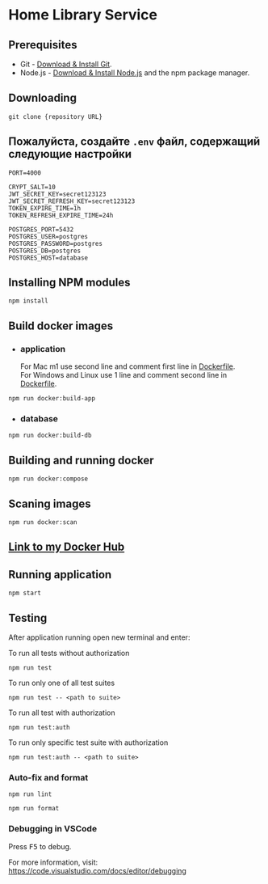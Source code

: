 # Home Library Service

## Prerequisites

- Git - [Download & Install Git](https://git-scm.com/downloads).
- Node.js - [Download & Install Node.js](https://nodejs.org/en/download/) and the npm package manager.

## Downloading

```
git clone {repository URL}
```

## Пожалуйста, создайте `.env` файл, содержащий следующие настройки

```
PORT=4000

CRYPT_SALT=10
JWT_SECRET_KEY=secret123123
JWT_SECRET_REFRESH_KEY=secret123123
TOKEN_EXPIRE_TIME=1h
TOKEN_REFRESH_EXPIRE_TIME=24h

POSTGRES_PORT=5432
POSTGRES_USER=postgres
POSTGRES_PASSWORD=postgres
POSTGRES_DB=postgres
POSTGRES_HOST=database
```

## Installing NPM modules

```
npm install
```

## Build docker images

- ### application
  For Mac m1 use second line and comment first line in [Dockerfile](./Dockerfile).  
  For Windows and Linux use 1 line and comment second line in [Dockerfile](./Dockerfile).

```
npm run docker:build-app
```

- ### database

```
npm run docker:build-db
```

## Building and running docker

```
npm run docker:compose
```

## Scaning images

```
npm run docker:scan
```

## [Link to my Docker Hub](https://hub.docker.com/repository/docker/svinohryak/rest-service/general)

## Running application

```
npm start
```

## Testing

After application running open new terminal and enter:

To run all tests without authorization

```
npm run test
```

To run only one of all test suites

```
npm run test -- <path to suite>
```

To run all test with authorization

```
npm run test:auth
```

To run only specific test suite with authorization

```
npm run test:auth -- <path to suite>
```

### Auto-fix and format

```
npm run lint
```

```
npm run format
```

### Debugging in VSCode

Press <kbd>F5</kbd> to debug.

For more information, visit: https://code.visualstudio.com/docs/editor/debugging
